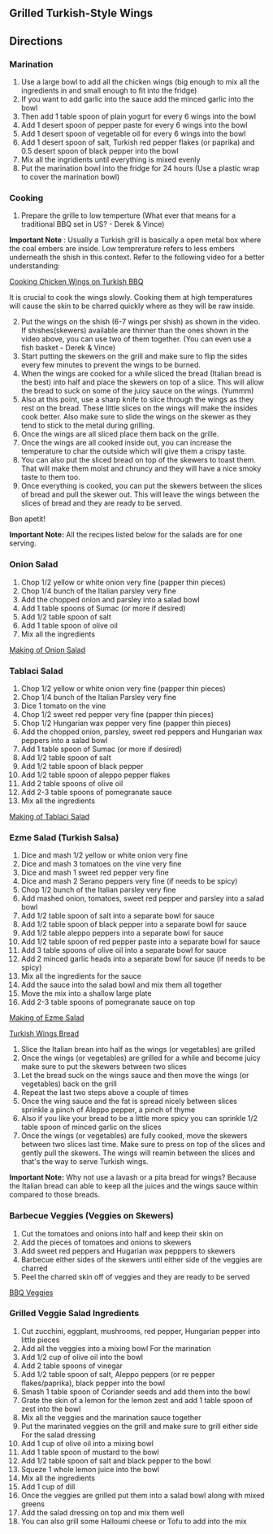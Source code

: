 ## Grilled Turkish-Style Wings 

## Directions

### Marination

1) Use a large bowl to add all the chicken wings (big enough to mix all the ingredients in and small enough to fit into the fridge)
2) If you want to add garlic into the sauce add the minced garlic into the bowl
3) Then add 1 table spoon of plain yogurt for every 6 wings into the bowl
4) Add 1 desert spoon of pepper paste for every 6 wings into the bowl
5) Add 1 desert spoon of vegetable oil for every 6 wings into the bowl
6) Add 1 desert spoon of salt, Turkish red pepper flakes (or paprika) and 0.5 desert spoon of black pepper into the bowl
7) Mix all the ingridients until everything is mixed evenly
8) Put the marination bowl into the fridge for 24 hours (Use a plastic wrap to cover the marination bowl)

### Cooking

1) Prepare the grille to low temperture (What ever that means for a traditional BBQ set in US? - Derek & Vince)

**Important Note** : Usually a Turkish grill is basically a open metal box where the coal embers are inside. Low temprerature refers to less embers underneath the shish in this context. Refer to the following video for a better understanding:

[Cooking Chicken Wings on Turkish BBQ](https://youtu.be/us80_CKOkSM?t=340)

It is crucial to cook the wings slowly. Cooking them at high temperatures will cause the skin to be charred quickly where as they will be raw inside. 

2) Put the wings on the shish (6-7 wings per shish) as shown in the video. If shishes(skewers) available are thinner than the ones shown in the video above, you can use two of them together. (You can even use a fish basket - Derek & Vince)
3) Start putting the skewers on the grill and make sure to flip the sides every few minutes to prevent the wings to be burned. 
4) When the wings are cooked for a while sliced the bread (Italian bread is the best) into half and place the skewers on top of a slice. This will allow
the bread to suck on some of the juicy sauce on the wings. (Yummm) 
5) Also at this point, use a sharp knife to slice through the wings as they rest on the bread. These little slices on the wings will make the insides cook
better. Also make sure to slide the wings on the skewer as they tend to stick to the metal during grilling. 
6) Once the wings are all sliced place them back on the grille.
7) Once the wings are all cooked inside out, you can increase the temperature to char the outside which will give them a crispy taste. 
8) You can also put the sliced bread on top of the skewers to toast them. That will make them moist and chruncy and they will have a nice smoky taste to them too. 
9) Once everything is cooked, you can put the skewers between the slices of bread and pull the skewer out. This will leave the wings between the slices of bread and they are ready to be served. 

Bon apetit!

**Important Note:** All the recipes listed below for the salads are for one serving. 

### Onion Salad

1) Chop 1/2 yellow or white onion very fine (papper thin pieces)
2) Chop 1/4 bunch of the Italian parsley very fine
3) Add the chopped onion and parsley into a salad bowl
4) Add 1 table spoons of Sumac (or more if desired)
4) Add 1/2 table spoon of salt
5) Add 1 table spoon of olive oil
6) Mix all the ingredients

[Making of Onion Salad](https://www.youtube.com/watch?v=YSzZiTuNl-E)

### Tablaci Salad

1) Chop 1/2 yellow or white onion very fine (papper thin pieces)
2) Chop 1/4 bunch of the Italian Parsley very fine
3) Dice 1 tomato on the vine
4) Chop 1/2 sweet red pepper very fine (papper thin pieces)
5) Chop 1/2 Hungarian wax pepper very fine (papper thin pieces)
6) Add the chopped onion, parsley, sweet red peppers and Hungarian wax peppers into a salad bowl
7) Add 1 table spoon of Sumac (or more if desired)
8) Add 1/2 table spoon of salt
9) Add 1/2 table spoon of black pepper
10) Add 1/2 table spoon of aleppo pepper flakes
11) Add 2 table spoons of olive oil
12) Add 2-3 table spoons of pomegranate sauce
10) Mix all the ingredients

[Making of Tablaci Salad](https://www.youtube.com/watch?v=FWeKXbm4GRw)

### Ezme Salad (Turkish Salsa)

1) Dice and mash 1/2 yellow or white onion very fine
2) Dice and mash 3 tomatoes on the vine very fine
3) Dice and mash 1 sweet red pepper very fine
4) Dice and mash 2 Serano peppers very fine (if needs to be spicy)
5) Chop 1/2 bunch of the Italian parsley very fine
6) Add mashed onion, tomatoes, sweet red pepper and parsley into a salad bowl
7) Add 1/2 table spoon of salt into a separate bowl for sauce
8) Add 1/2 table spoon of black pepper into a separate bowl for sauce 
9) Add 1/2 table aleppo peppers into a separate bowl for sauce
10) Add 1/2 table spoon of red pepper paste into a separate bowl for sauce
11) Add 3 table spoons of olive oil into a separate bowl for sauce
12) Add 2 minced garlic heads into a separate bowl for sauce (if needs to be spicy)
13) Mix all the ingredients for the sauce
14) Add the sauce into the salad bowl and mix them all together
15) Move the mix into a shallow large plate
16) Add 2-3 table spoons of pomegranate sauce on top

[Making of Ezme Salad](https://www.youtube.com/watch?v=03kbOZxa3oU)

[Turkish Wings Bread](https://youtu.be/us80_CKOkSM?t=405)

1) Slice the Italian brean into half as the wings (or vegetables) are grilled
2) Once the wings (or vegetables) are grilled for a while and become juicy make sure to put the skewers between two slices
3) Let the bread suck on the wings sauce and then move the wings (or vegetables) back on the grill
4) Repeat the last two steps above a couple of times
5) Once the wing sauce and the fat is spread nicely between slices sprinkle a pinch of Aleppo pepper, a pinch of thyme
6) Also if you like your bread to be a little more spicy you can sprinkle 1/2 table spoon of minced garlic on the slices
7) Once the wings (or vegetables) are fully cooked, move the skewers between two slices last time. Make sure to press on top of the slices and gently pull the skewers. The wings will reamin between the slices and that's the way to serve Turkish wings. 

**Important Note:** Why not use a lavash or a pita bread for wings? Because the Italian bread can able to keep all the juices and the wings sauce within compared to those breads.


### Barbecue Veggies (Veggies on Skewers)

1) Cut the tomatoes and onions into half and keep their skin on
2) Add the pieces of tomatoes and onions to skewers
3) Add sweet red peppers and Hugarian wax pepppers to skewers
4) Barbecue either sides of the skewers until either side of the veggies are charred
5) Peel the charred skin off of veggies and they are ready to be served

[BBQ Veggies](https://youtu.be/u4FgY2bbxns?t=53)

### Grilled Veggie Salad Ingredients

1) Cut zucchini, eggplant, mushrooms, red pepper, Hungarian pepper into little pieces
2) Add all the veggies into a mixing bowl
For the marination 
3) Add 1/2 cup of olive oil into the bowl
4) Add 2 table spoons of vinegar
5) Add 1/2 table spoon of salt, Aleppo peppers (or re pepper flakes/paprika), black pepper into the bowl
6) Smash 1 table spoon of Coriander seeds and add them into the bowl
7) Grate the skin of a lemon for the lemon zest and add 1 table spoon of zest into the bowl
8) Mix all the veggies and the marination sauce together
9) Put the marinated veggies on the grill and make sure to grill either side
For the salad dressing
10) Add 1 cup of olive oil into a mixing bowl
11) Add 1 table spoon of mustard to the bowl
12) Add 1/2 table spoon of salt and black pepper to the bowl
13) Squeze 1 whole lemon juice into the bowl
14) Mix all the ingredients
15) Add 1 cup of dill
16) Once the veggies are grilled put them into a salad bowl along with mixed greens
16) Add the salad dressing on top and mix them well
17) You can also grill some Halloumi cheese or Tofu to add into the mix

